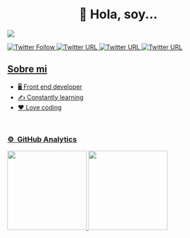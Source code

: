 <div align="center">
<h1 align="center">👋 Hola, soy...  </h1>
</div>
<a href="https://josegoyos.vercel.app"><img src="https://res.cloudinary.com/josegoyos/image/upload/v1681603850/gvsgz7z0gu6ndgymmr2d.png">

![Twitter Follow](https://img.shields.io/twitter/follow/GeekDoom?style=social)
![Twitter URL](https://img.shields.io/twitter/url?color=blue&label=Jose%20Goyos&logo=linkedin&style=social&url=https%3A%2F%2Fwww.linkedin.com%2Fin%2Fjose-goyos%2F)
![Twitter URL](https://img.shields.io/twitter/url?label=Telegram&logo=telegram&style=social&url=https%3A%2F%2Ft.me%2FGeekDoom)
![Twitter URL](https://img.shields.io/twitter/url?label=GeekDoom%237153&logo=discord&style=social&url=https%3A%2F%2Fdiscord)

## Sobre mi

- 🖥️ Front end developer
- ✍️ Constantly learning
- ❤️ Love coding
  
<br>


### ⚙️ &nbsp;GitHub Analytics

<a href="https://github.com/GeekDoom">
  <img height="180em" src="https://github-readme-stats-eight-theta.vercel.app/api?username=GeekDoom&show_icons=true&theme=react&include_all_commits=true&count_private=true"/>
  <img height="180em" src="https://github-readme-stats-eight-theta.vercel.app/api/top-langs/?username=GeekDoom&layout=compact&langs_count=8&theme=react"/>
</a>
